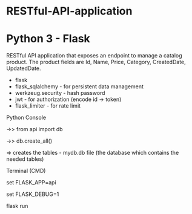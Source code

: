 # RESTful-API-application 
# Python 3 - Flask
RESTful API application that exposes an endpoint to manage a catalog product.
The product fields are Id, Name, Price, Category, CreatedDate, UpdatedDate.

  + flask
  + flask_sqlalchemy - for persistent data management
  + werkzeug.security - hash password
  + jwt - for authorization (encode id -> token)
  + flask_limiter - for rate limit

  Python Console
  
  ->> from api import db
  
  ->> db.create_all()
  
  => creates the tables - mydb.db file (the database which contains the needed tables)


  Terminal (CMD)
  
  set FLASK_APP=api
  
  set FLASK_DEBUG=1
  
  flask run
